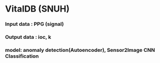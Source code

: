 # VitalDB (SNUH)
### Input data : PPG (signal)
### Output data : ioc, k
### model: anomaly detection(Autoencoder), Sensor2Image CNN Classification
